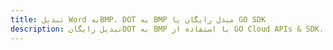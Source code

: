---title: تبدیل Word بهBMP، DOT به BMP مبدل رایگان یا GO SDKdescription: تبدیل رایگانDOT به BMP با استفاده از GO Cloud APIs & SDK. همچنین اسناد Microsoft Word و OpenOffice را در Cloud ایجاد، ویرایش و رندر کنید.---